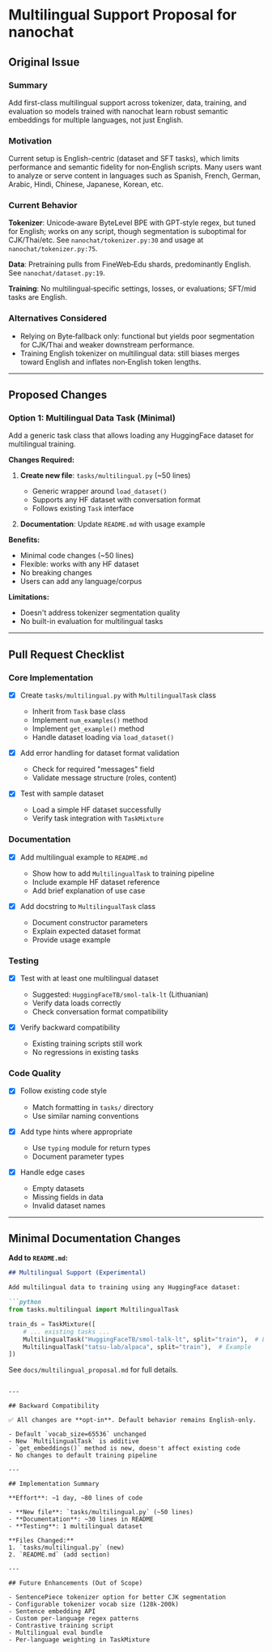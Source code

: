 # Multilingual Support Proposal for nanochat

## Original Issue

### Summary
Add first-class multilingual support across tokenizer, data, training, and evaluation so models trained with nanochat learn robust semantic embeddings for multiple languages, not just English.

### Motivation
Current setup is English-centric (dataset and SFT tasks), which limits performance and semantic fidelity for non‑English scripts. Many users want to analyze or serve content in languages such as Spanish, French, German, Arabic, Hindi, Chinese, Japanese, Korean, etc.

### Current Behavior

**Tokenizer**: Unicode‑aware ByteLevel BPE with GPT‑style regex, but tuned for English; works on any script, though segmentation is suboptimal for CJK/Thai/etc. See `nanochat/tokenizer.py:30` and usage at `nanochat/tokenizer.py:75`.

**Data**: Pretraining pulls from FineWeb‑Edu shards, predominantly English. See `nanochat/dataset.py:19`.

**Training**: No multilingual‑specific settings, losses, or evaluations; SFT/mid tasks are English.

### Alternatives Considered
- Relying on Byte‑fallback only: functional but yields poor segmentation for CJK/Thai and weaker downstream performance.
- Training English tokenizer on multilingual data: still biases merges toward English and inflates non‑English token lengths.

---

## Proposed Changes

### Option 1: Multilingual Data Task (Minimal)

Add a generic task class that allows loading any HuggingFace dataset for multilingual training.

**Changes Required:**

1. **Create new file**: `tasks/multilingual.py` (~50 lines)
   - Generic wrapper around `load_dataset()` 
   - Supports any HF dataset with conversation format
   - Follows existing `Task` interface

2. **Documentation**: Update `README.md` with usage example

**Benefits:**
- Minimal code changes (~50 lines)
- Flexible: works with any HF dataset
- No breaking changes
- Users can add any language/corpus

**Limitations:**
- Doesn't address tokenizer segmentation quality
- No built-in evaluation for multilingual tasks

---

## Pull Request Checklist

### Core Implementation

- [x] Create `tasks/multilingual.py` with `MultilingualTask` class
  - Inherit from `Task` base class
  - Implement `num_examples()` method
  - Implement `get_example()` method
  - Handle dataset loading via `load_dataset()`
  
- [x] Add error handling for dataset format validation
  - Check for required "messages" field
  - Validate message structure (roles, content)
  
- [x] Test with sample dataset
  - Load a simple HF dataset successfully
  - Verify task integration with `TaskMixture`

### Documentation

- [x] Add multilingual example to `README.md`
  - Show how to add `MultilingualTask` to training pipeline
  - Include example HF dataset reference
  - Add brief explanation of use case

- [x] Add docstring to `MultilingualTask` class
  - Document constructor parameters
  - Explain expected dataset format
  - Provide usage example

### Testing

- [x] Test with at least one multilingual dataset
  - Suggested: `HuggingFaceTB/smol-talk-lt` (Lithuanian)
  - Verify data loads correctly
  - Check conversation format compatibility
  
- [x] Verify backward compatibility
  - Existing training scripts still work
  - No regressions in existing tasks

### Code Quality

- [x] Follow existing code style
  - Match formatting in `tasks/` directory
  - Use similar naming conventions
  
- [x] Add type hints where appropriate
  - Use `typing` module for return types
  - Document parameter types
  
- [x] Handle edge cases
  - Empty datasets
  - Missing fields in data
  - Invalid dataset names

---

## Minimal Documentation Changes

**Add to `README.md`:**

```markdown
## Multilingual Support (Experimental)

Add multilingual data to training using any HuggingFace dataset:

```python
from tasks.multilingual import MultilingualTask

train_ds = TaskMixture([
    # ... existing tasks ...
    MultilingualTask("HuggingFaceTB/smol-talk-lt", split="train"),  # Lithuanian
    MultilingualTask("tatsu-lab/alpaca", split="train"),  # Example
])
```

See `docs/multilingual_proposal.md` for full details.
```

---

## Backward Compatibility

✅ All changes are **opt-in**. Default behavior remains English-only.

- Default `vocab_size=65536` unchanged
- New `MultilingualTask` is additive
- `get_embeddings()` method is new, doesn't affect existing code
- No changes to default training pipeline

---

## Implementation Summary

**Effort**: ~1 day, ~80 lines of code

- **New file**: `tasks/multilingual.py` (~50 lines)
- **Documentation**: ~30 lines in README
- **Testing**: 1 multilingual dataset

**Files Changed:**
1. `tasks/multilingual.py` (new)
2. `README.md` (add section)

---

## Future Enhancements (Out of Scope)

- SentencePiece tokenizer option for better CJK segmentation
- Configurable tokenizer vocab size (128k-200k)
- Sentence embedding API
- Custom per-language regex patterns
- Contrastive training script
- Multilingual eval bundle
- Per-language weighting in TaskMixture
